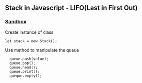 
## Stack in Javascript - LIFO(Last in First Out)

### [Sandbox](https://codesandbox.io/s/stackjs-24grv?file=/src/index.js:919-922)

Create instance of class

```
let stack = new Stack();
```

Use method to manipulate the queue

```
  queue.push(value);
  queue.pop();
  queue.head();
  queue.print();
  queque.empty();
 
```
